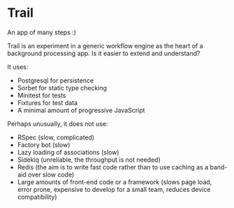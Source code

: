 # Trail

An app of many steps :)

Trail is an experiment in a generic workflow engine as the heart of a
background processing app. Is it easier to extend and understand?

It uses:

- Postgresql for persistence
- Sorbet for static type checking
- Minitest for tests
- Fixtures for test data
- A minimal amount of progressive JavaScript

Perhaps unusually, it does not use:

- RSpec (slow, complicated)
- Factory bot (slow)
- Lazy loading of associations (slow)
- Sidekiq (unreliable, the throughput is not needed)
- Redis (the aim is to write fast code rather than to use caching as a
  band-aid over slow code)
- Large amounts of front-end code or a framework (slows page load, error
  prone, expensive to develop for a small team, reduces device compatibility)
